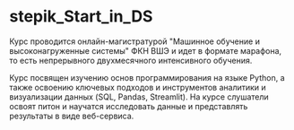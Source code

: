 # stepik_Start_in_DS
Курс проводится онлайн-магистратурой "Машинное обучение и высоконагруженные системы" ФКН ВШЭ и идет в формате марафона, то есть непрерывного двухмесячного интенсивного обучения.

Курс посвящен изучению основ программирования на языке Python, а также освоению ключевых подходов и инструментов аналитики и визуализации данных (SQL, Pandas, Streamlit). На курсе слушатели освоят питон и научатся исследовать данные и представлять результаты в виде веб-сервиса.

